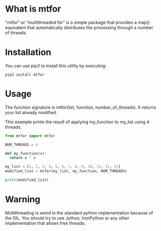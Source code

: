 # What is mtfor

"mtfor" or "multithreaded for" is a simple package that provides a map() equivalent that automatically distributes the processing through a number of threads.

# Installation

You can use pip3 to install this utility by executing:
```
pip3 install mtfor
```

# Usage

The function signature is mtfor(list, function, number_of_threads). It returns your list already modified.

This example prints the result of applying my_function to my_list using 4 threads.

```python
from mtfor import mtfor

NUM_THREADS = 4

def my_function(x):
  return x * x

my_list = [1, 2, 3, 4, 5, 6, 7, 8, 9, 10, 11, 12, 13]
modified_list = mtfor(my_list, my_function, NUM_THREADS)

print(modified_list)
```

# Warning

Multithreading is weird in the standard python implementation because of the GIL. You should try to use Jython, IronPython or any other implementation that allows free threads.
